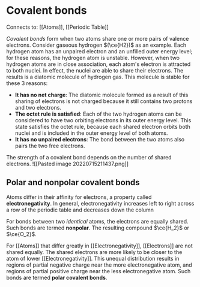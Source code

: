
# Covalent bonds
Connects to: [[Atoms]], [[Periodic Table]]

*Covalent bonds* form when two atoms share one or more pairs of valence electrons. Consider gaseous hydrogen $(\ce{H2})$ as an example. 
Each hydrogen atom has an unpaired electron and an unfilled outer energy level; for these reasons, the hydrogen atom is unstable. However, when two hydrogen atoms are in close association, each atom's electron is attracted to both nuclei. In effect, the nuclei are able to share their electrons. The results is a diatomic molecule of hydrogen gas.
This molecule is stable for these 3 reasons:
* **It has no net charge**: The diatomic molecule formed as a result of this sharing of electrons is not charged because it still contains two protons and two electrons.
* **The octet rule is satisfied**: Each of the two hydrogen atoms can be considered to have two orbiting electrons in its outer energy level. This state satisfies the octet rule, because each shared electron orbits both nuclei and is included in the outer energy level of both atoms.
* **It has no unpaired electrons**: The bond between the two atoms also pairs the two free electrons.

The strength of a covalent bond depends on the number of shared electrons. 
![[Pasted image 20220715211437.png]]

## Polar and nonpolar covalent bonds
Atoms differ in their affinity for electrons, a property called **electronegativity**. In general, electronegativity increases left to right across a row of the periodic table and decreases down the column

For bonds between two *identical* atoms, the electrons are equally shared. Such bonds are termed **nonpolar**. The resulting compound $\ce{H_2}$ or $\ce{O_2}$.

For [[Atoms]] that differ greatly in [[Electronegativity]], [[Electrons]] are not shared equally. The shared electrons are more likely to be closer to the atom of lower [[Electronegativity]]. This unequal distribution results in regions of partial negative charge near the more electronegative atom, and regions of partial positive charge near the less electronegative atom. Such bonds are termed **polar covalent bonds**. 